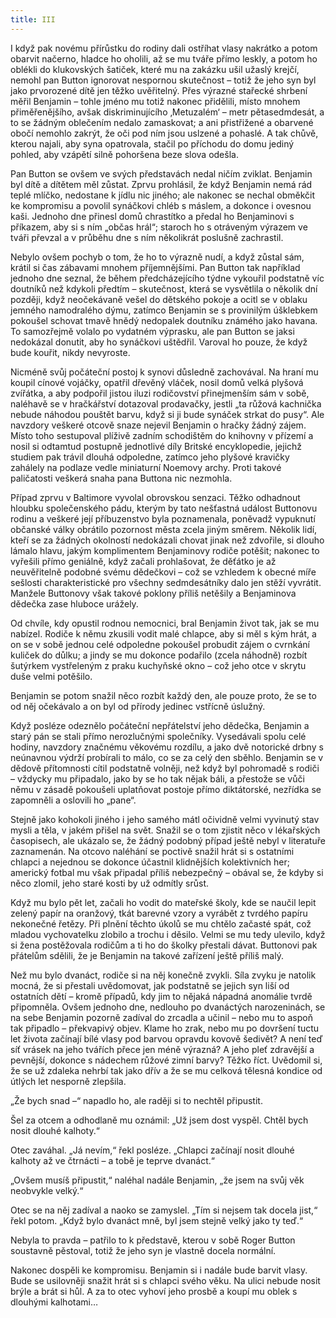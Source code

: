 ```yaml
---
title: III
---
```


I když pak novému přírůstku do rodiny dali ostříhat vlasy nakrátko a potom obarvit načerno, hladce ho oholili, až se mu tváře přímo leskly, a potom ho oblékli do klukovských šatiček, které mu na zakázku ušil užaslý krejčí, nemohl pan Button ignorovat nespornou skutečnost – totiž že jeho syn byl jako prvorozené dítě jen těžko uvěřitelný. Přes výrazné stařecké shrbení měřil Benjamin – tohle jméno mu totiž nakonec přidělili, místo mnohem přiměřenějšího, avšak diskriminujícího ‚Metuzalém‘ – metr pětasedmdesát, a to se žádným oblečením nedalo zamaskovat; a ani přistřižené a obarvené obočí nemohlo zakrýt, že oči pod ním jsou uslzené a pohaslé. A tak chůvě, kterou najali, aby syna opatrovala, stačil po příchodu do domu jediný pohled, aby vzápětí silně pohoršena beze slova odešla.

  

Pan Button se ovšem ve svých představách nedal ničím zviklat. Benjamin byl dítě a dítětem měl zůstat. Zprvu prohlásil, že když Benjamin nemá rád teplé mlíčko, nedostane k jídlu nic jiného; ale nakonec se nechal obměkčit ke kompromisu a povolil synáčkovi chléb s máslem, a dokonce i ovesnou kaši. Jednoho dne přinesl domů chrastítko a předal ho Benjaminovi s příkazem, aby si s ním „občas hrál“; staroch ho s otráveným výrazem ve tváři převzal a v průběhu dne s ním několikrát poslušně zachrastil.

Nebylo ovšem pochyb o tom, že ho to výrazně nudí, a když zůstal sám, krátil si čas zábavami mnohem příjemnějšími. Pan Button tak například jednoho dne seznal, že během předcházejícího týdne vykouřil podstatně víc doutníků než kdykoli předtím – skutečnost, která se vysvětlila o několik dní později, když neočekávaně vešel do dětského pokoje a ocitl se v oblaku jemného namodralého dýmu, zatímco Benjamin se s provinilým úšklebkem pokoušel schovat tmavě hnědý nedopalek doutníku známého jako havana. To samozřejmě volalo po vydatném výprasku, ale pan Button se jaksi nedokázal donutit, aby ho synáčkovi uštědřil. Varoval ho pouze, že když bude kouřit, nikdy nevyroste.

Nicméně svůj počáteční postoj k synovi důsledně zachovával. Na hraní mu koupil cínové vojáčky, opatřil dřevěný vláček, nosil domů velká plyšová zvířátka, a aby podpořil jistou iluzi rodičovství přinejmenším sám v sobě, naléhavě se v hračkářství dotazoval prodavačky, jestli „ta růžová kachnička nebude náhodou pouštět barvu, když si ji bude synáček strkat do pusy“. Ale navzdory veškeré otcově snaze nejevil Benjamin o hračky žádný zájem. Místo toho sestupoval plíživě zadním schodištěm do knihovny v přízemí a nosil si odtamtud postupně jednotlivé díly Britské encyklopedie, jejichž studiem pak trávil dlouhá odpoledne, zatímco jeho plyšové kravičky zahálely na podlaze vedle miniaturní Noemovy archy. Proti takové paličatosti veškerá snaha pana Buttona nic nezmohla.

Případ zprvu v Baltimore vyvolal obrovskou senzaci. Těžko odhadnout hloubku společenského pádu, kterým by tato nešťastná událost Buttonovu rodinu a veškeré její příbuzenstvo byla poznamenala, poněvadž vypuknutí občanské války obrátilo pozornost města zcela jiným směrem. Několik lidí, kteří se za žádných okolností nedokázali chovat jinak než zdvořile, si dlouho lámalo hlavu, jakým komplimentem Benjaminovy rodiče potěšit; nakonec to vyřešili přímo geniálně, když začali prohlašovat, že děťátko je až neuvěřitelně podobné svému dědečkovi – což se vzhledem k obecné míře sešlosti charakteristické pro všechny sedmdesátníky dalo jen stěží vyvrátit. Manžele Buttonovy však takové poklony příliš netěšily a Benjaminova dědečka zase hluboce urážely.

Od chvíle, kdy opustil rodnou nemocnici, bral Benjamin život tak, jak se mu nabízel. Rodiče k němu zkusili vodit malé chlapce, aby si měl s kým hrát, a on se v sobě jednou celé odpoledne pokoušel probudit zájem o cvrnkání kuliček do důlku; a jindy se mu dokonce podařilo (zcela náhodně) rozbít šutýrkem vystřeleným z praku kuchyňské okno – což jeho otce v skrytu duše velmi potěšilo.

Benjamin se potom snažil něco rozbít každý den, ale pouze proto, že se to od něj očekávalo a on byl od přírody jedinec vstřícně úslužný.

Když posléze odeznělo počáteční nepřátelství jeho dědečka, Benjamin a starý pán se stali přímo nerozlučnými společníky. Vysedávali spolu celé hodiny, navzdory značnému věkovému rozdílu, a jako dvě notorické drbny s neúnavnou výdrží probírali to málo, co se za celý den sběhlo. Benjamin se v dědově přítomnosti cítil podstatně volněji, než když byl pohromadě s rodiči – vždycky mu připadalo, jako by se ho tak nějak báli, a přestože se vůči němu v zásadě pokoušeli uplatňovat postoje přímo diktátorské, nezřídka se zapomněli a oslovili ho „pane“.

Stejně jako kohokoli jiného i jeho samého mátl očividně velmi vyvinutý stav mysli a těla, v jakém přišel na svět. Snažil se o tom zjistit něco v lékařských časopisech, ale ukázalo se, že žádný podobný případ ještě nebyl v literatuře zaznamenán. Na otcovo naléhání se poctivě snažil hrát si s ostatními chlapci a nejednou se dokonce účastnil klidnějších kolektivních her; americký fotbal mu však připadal příliš nebezpečný – obával se, že kdyby si něco zlomil, jeho staré kosti by už odmítly srůst.

Když mu bylo pět let, začali ho vodit do mateřské školy, kde se naučil lepit zelený papír na oranžový, tkát barevné vzory a vyrábět z tvrdého papíru nekonečné řetězy. Při plnění těchto úkolů se mu chtělo začasté spát, což mladou vychovatelku zlobilo a trochu i děsilo. Velmi se mu tedy ulevilo, když si žena postěžovala rodičům a ti ho do školky přestali dávat. Buttonovi pak přátelům sdělili, že je Benjamin na takové zařízení ještě příliš malý.

Než mu bylo dvanáct, rodiče si na něj konečně zvykli. Síla zvyku je natolik mocná, že si přestali uvědomovat, jak podstatně se jejich syn liší od ostatních dětí – kromě případů, kdy jim to nějaká nápadná anomálie tvrdě připomněla. Ovšem jednoho dne, nedlouho po dvanáctých narozeninách, se na sebe Benjamin pozorně zadíval do zrcadla a učinil – nebo mu to aspoň tak připadlo – překvapivý objev. Klame ho zrak, nebo mu po dovršení tuctu let života začínají bílé vlasy pod barvou opravdu kovově šedivět? A není teď síť vrásek na jeho tvářích přece jen méně výrazná? A jeho pleť zdravější a pevnější, dokonce s nádechem růžové zimní barvy? Těžko říct. Uvědomil si, že se už zdaleka nehrbí tak jako dřív a že se mu celková tělesná kondice od útlých let nesporně zlepšila.

„Že bych snad –“ napadlo ho, ale raději si to nechtěl připustit.

Šel za otcem a odhodlaně mu oznámil: „Už jsem dost vyspěl. Chtěl bych nosit dlouhé kalhoty.“

Otec zaváhal. „Já nevím,“ řekl posléze. „Chlapci začínají nosit dlouhé kalhoty až ve čtrnácti – a tobě je teprve dvanáct.“

„Ovšem musíš připustit,“ naléhal nadále Benjamin, „že jsem na svůj věk neobvykle velký.“

Otec se na něj zadíval a naoko se zamyslel. „Tím si nejsem tak docela jist,“ řekl potom. „Když bylo dvanáct mně, byl jsem stejně velký jako ty teď.“

Nebyla to pravda – patřilo to k představě, kterou v sobě Roger Button soustavně pěstoval, totiž že jeho syn je vlastně docela normální.

Nakonec dospěli ke kompromisu. Benjamin si i nadále bude barvit vlasy. Bude se usilovněji snažit hrát si s chlapci svého věku. Na ulici nebude nosit brýle a brát si hůl. A za to otec vyhoví jeho prosbě a koupí mu oblek s dlouhými kalhotami…
